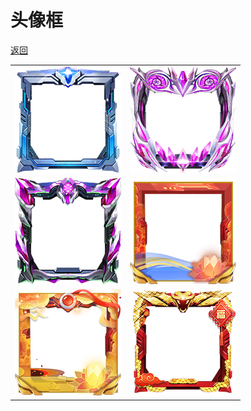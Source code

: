# 头像框

[返回](../)

| | |
| --- | --- |
| ![](./border-1.png) | ![](./border-2.png) |
| ![](./border-3.png) | ![](./border-4.png) |
| ![](./border-5.png) | ![](./border-6.png) |
